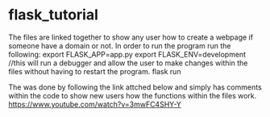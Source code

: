 # flask_tutorial
The files are linked together to show any user how to create a webpage if someone have a domain or not. 
In order to run the program run the following: 
export FLASK_APP=app.py 
export FLASK_ENV=development //this will run a debugger and allow the user to make changes within the files without having to restart the program. 
flask run 

The was done by following the link attched below and simply has comments within the code to show new users how the functions within the files work. 
https://www.youtube.com/watch?v=3mwFC4SHY-Y
